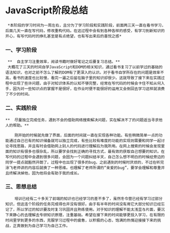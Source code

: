 ﻿# JavaScript阶段总结

     *本阶段的学习时间为一周左右，且分为了学习阶段和实践阶段，前面两三天一直在看书学习，后面几天一直在写代码，修改重构代码。在这过程中会有到各种各样的感受，有学习到新知识的开心，有写代码时的挣扎甚至是有点绝望，也有写出来后的喜悦之感* 
        
### 一、学习阶段
     **  自主学习注重效率，阅读书籍时做好笔记之后要复习总结。**  
     大概花了三天的时间自学JavaScript和DOM的相关知识，通过看书复习了以前学过的基础的语法知识，也对之前不怎么了解的DOM有了更深入的认识。对于看书自学所存在的问题是效率不高，看书的速度也比较慢，看完一遍之后留在脑子里的知识却很少。这就导致了接下来在实践过程中出现了些许问题，由于对知识体系的认知不够完整，经常在写代码的时候会卡住不知从何入手，因为对一些知识点的掌握不是很好，在作业时便不能很好的运用又会倒回去学习这样就浪费了不少的时间。

### 二、实践阶段
    **  尽量独立完成任务，遇到不会的借助网络搜索解决问题，实在解决不了的问题适当寻求他人的帮助。**  
    
        刚开始的时候就先做了界面，后面的时间就一直在实现各种功能。有些稍微简单一点的功能通过自己已有的知识储备就可以独立完成，有些比较有难度的功能的实现则需要和同学一起讨论寻找思路，并且有时会借助网上别人的代码进行理解后为我所用。在网上搜索的时候会发现里面的知识有很多也很杂乱，所以要学会找到正确的寻找方式，最有效的获取自己想要的知识。在写代码的过程中会遇到很多问题，会因为一个问题纠结半天，自己怎么想不明白的时候经旁边的同学一提点就豁然开朗了。过程中也出现了很多的bug，之前遇到的时候时厌烦的，不过在听完涂飞老师讲的内容后就换了一种思维。也理解了老师所谓的“亲爱的bug”，要学会理解和尊重并且终解决掉他，因为他将会有助于我的成长。
###  三、思想总结
        培训已经有二十多天了前端的知识也已经学习的差不多了，虽然冬令营已经有学习过部分知识，但这连个阶段的任务完成得也并没有很好。由于有半年的时间没有用它大部分知识已经忘记了，所以学过的知识要及时复习巩固并且熟练使用。对于知识的理解不能太浅显与片面，要沉下来静心的去理解去专研知识原理，注重基础。希望在接下来的时间能够更投入学习，在有限的时间里学到更多的东西，克服学习过程中的疲惫，以积极的心态，饱满的热情迎接接下来的挑战，正真做到为自己学习为自己工作。





